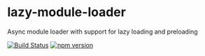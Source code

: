 # lazy-module-loader
Async module loader with support for lazy loading and preloading

[![Build Status](https://travis-ci.org/aswitalski/lazy-module-loader.svg?branch=master)](https://travis-ci.org/aswitalski/lazy-module-loader)
[![npm version](https://img.shields.io/npm/v/lazy-module-loader.svg?style=flat)](https://www.npmjs.com/package/lazy-module-loader)
